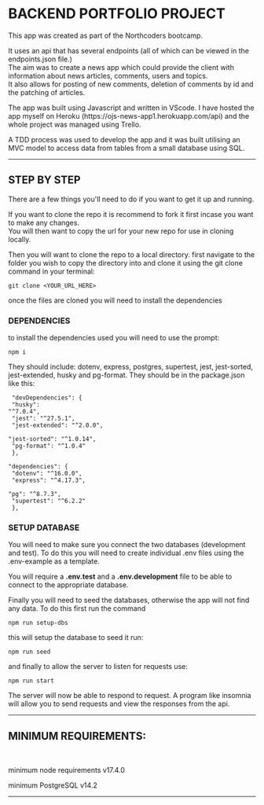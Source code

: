 # BACKEND PORTFOLIO PROJECT

<p>This app was created as part of the Northcoders bootcamp.</p>

<p>It uses an api that has several endpoints (all of which can be viewed in the endpoints.json file.)<br> 
The aim was to create a news app which could provide the client with information about news articles, comments, users and topics.<br> It also allows for posting of new comments, deletion of comments by id and the patching of articles.</p>

<p>The app was built using Javascript and written in VScode. I have hosted the app myself on Heroku (https://ojs-news-app1.herokuapp.com/api) and the whole project was managed using Trello.

<p>A TDD process was used to develop the app and it was built utilising an MVC model to access data from tables from a small database using SQL.</p>

---

## STEP BY STEP

<p>There are a few things you'll need to do if you want to get it up and running.</p>

<p>If you want to clone the repo it is recommend to fork it first incase you want to make any changes.<br>
You will then want to copy the url for your new repo for use in cloning locally.</p>

<p>Then you will want to clone the repo to a local directory.
first navigate to the folder you wish to copy the directory into and clone it using the git clone command in your terminal:

`git clone <YOUR_URL_HERE> `

once the files are cloned you will need to install the dependencies</p>

### DEPENDENCIES

<p>to install the dependencies used you will need to use the prompt:

`npm i `

They should include: dotenv, express, postgres, supertest, jest, jest-sorted, jest-extended, husky and pg-format. They should be in the package.json like this:<br></p>
<code> "devDependencies": {<br>
"husky": "^7.0.4",<br>
"jest": "^27.5.1",<br>
"jest-extended": "^2.0.0",<br>
"jest-sorted": "^1.0.14",<br>
"pg-format": "^1.0.4"<br>
},<br>
"dependencies": {<br>
"dotenv": "^16.0.0",<br>
"express": "^4.17.3",<br>
"pg": "^8.7.3",<br>
"supertest": "^6.2.2"<br>
},</code>

### SETUP DATABASE

<p>You will need to make sure you connect the two databases (development and test).
To do this you will need to create individual .env files using the .env-example as a template.<br>

You will require a **.env.test** and a **.env.development** file to be able to connect to the appropriate database. </p>

<p>Finally you will need to seed the databases, otherwise the app will not find any data. To do this first run the command

`npm run setup-dbs `

this will setup the database to seed it run: </p>

`npm run seed `

and finally to allow the server to listen for requests use:

`npm run start `

The server will now be able to respond to request. A program like insomnia will allow you to send requests and view the responses from the api.

---

## MINIMUM REQUIREMENTS:

<br>

minimum node requirements v17.4.0

minimum PostgreSQL v14.2

---

